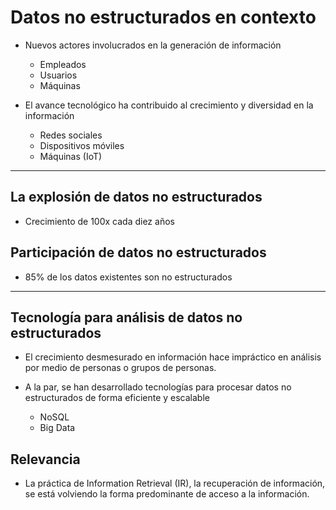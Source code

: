 # Datos no estructurados en contexto
- Nuevos actores involucrados en la generación de información
    - Empleados
    - Usuarios
    - Máquinas

- El avance tecnológico ha contribuido al crecimiento y diversidad en la información
    - Redes sociales
    - Dispositivos móviles
    - Máquinas (IoT)
---
## La explosión de datos no estructurados

- Crecimiento de 100x cada diez años

## Participación de datos no estructurados

- 85% de los datos existentes son no estructurados
 
---
## Tecnología para análisis de datos no estructurados
- El crecimiento desmesurado en información hace impráctico en análisis por medio de personas o grupos de personas.

- A la par, se han desarrollado tecnologías para procesar datos no estructurados de forma eficiente y escalable
    - NoSQL
    - Big Data

## Relevancia

- La práctica de Information Retrieval (IR), la recuperación de información, se está volviendo la forma predominante de acceso a la información.

